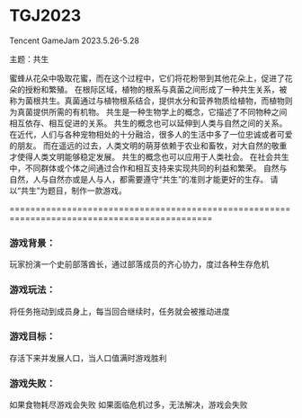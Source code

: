 # TGJ2023

Tencent GameJam 2023.5.26-5.28

主题：共生

蜜蜂从花朵中吸取花蜜，而在这个过程中，它们将花粉带到其他花朵上，促进了花朵的授粉和繁殖。
在根际区域，植物的根系与真菌之间形成了一种共生关系，被称为菌根共生。真菌通过与植物根系结合，提供水分和营养物质给植物，而植物则为真菌提供所需的有机物。
共生是一种生物学上的概念，它描述了不同物种之间相互依存、相互促进的关系。
共生的概念也可以延伸到人类与自然之间的关系。
在近代，人们与各种宠物相处的十分融洽，很多人的生活中多了一位忠诚或者可爱的朋友。
而在遥远的过去，人类文明的萌芽依赖于农业和畜牧，对大自然的敬重才使得人类文明能够稳定发展。
共生的概念也可以应用于人类社会。
在社会共生中，不同群体或个体之间通过合作和相互支持来实现共同的利益和繁荣。
自然与自然，人与自然亦或是人与人，都需要遵守“共生”的准则才能更好的生存。
请以“共生”为题目，制作一款游戏。

=============================================================================================
### 游戏背景：
玩家扮演一个史前部落酋长，通过部落成员的齐心协力，度过各种生存危机
### 游戏玩法：
将任务拖动到成员身上，每当回合继续时，任务就会被推动进度
### 游戏目标：
存活下来并发展人口，当人口值满时游戏胜利
### 游戏失败：
如果食物耗尽游戏会失败
如果面临危机过多，无法解决，游戏会失败

